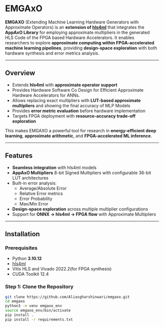 # EMGAxO

**EMGAXO** (Extending Machine Learning Hardware Generators with Approximate Operators) is an **extension of [hls4ml](https://github.com/fastmachinelearning/hls4ml)** that integrates the **AppAxO Library** for employing approximate multipliers in the generated HLS Code of the FPGA based Hardware Accelerators.
It enables researchers to explore **approximate computing within FPGA-accelerated machine learning pipelines**, providing **design-space exploration** with both hardware synthesis and error metrics analysis.

---

## Overview

- Extends **hls4ml** with **approximate operator support**
- Provides Hardware Software Co Design for Efficient Approximate Hardware Accelerators for ANNs.
- Allows replacing exact multipliers with **LUT-based approximate multipliers** and showing the final accuracy of MLP Models
- Provides **error metric evaluation** before hardware implementation
- Targets FPGA deployment with **resource-accuracy trade-off exploration**  

This makes EMGAXO a powerful tool for research in **energy-efficient deep learning**, **approximate arithmetic**, and **FPGA-accelerated ML inference**.

---

## Features

- **Seamless integration** with hls4ml models  
- **AppAxO Multipliers** 8-bit Signed Multipliers with configurable 36-bit LUT architectures  
- Built-in error analysis:  
  - Average/Absolute Error  
  - Relative Error metrics  
  - Error Probability  
  - Max/Min Error  
- **Design-space exploration** across multiple multiplier configurations  
- Support for **ONNX → hls4ml → FPGA flow** with Approximate Multipliers  

---

## Installation

### Prerequisites

- Python **3.10.12**  
- [hls4ml](https://fastmachinelearning.org/hls4ml/)  
- Vitis HLS and Vivado 2022.2(for FPGA synthesis)  
- CUDA Toolkit 12.4

### Step 1: Clone the Repository

```bash
git clone https://github.com/Aliasgharshinwari/emgaxo.git
cd emgaxo
python3 -m venv emgaxo_env
source emgaxo_env/bin/activate
pip install .
pip install -r requirements.txt

